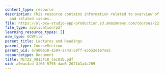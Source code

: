 ```yaml
---
content_type: resource
description: This resource contains information related to overview of energy use
  and related issues.
file: https://ol-ocw-studio-app-production.s3.amazonaws.com/courses/22-081j-introduction-to-sustainable-energy-fall-2010/a0eac4cd3f655795dad62021b1a4c769_MIT22_081JF10_lec01b.pdf
file_type: application/pdf
learning_resource_types: []
ocw_type: OCWFile
parent_title: Lectures and Readings
parent_type: CourseSection
parent_uid: e7a00e10-1594-2743-50ff-a5b52e167aa5
resourcetype: Document
title: MIT22_081JF10_lec01b.pdf
uid: a0eac4cd-3f65-5795-dad6-2021b1a4c769
---
```

